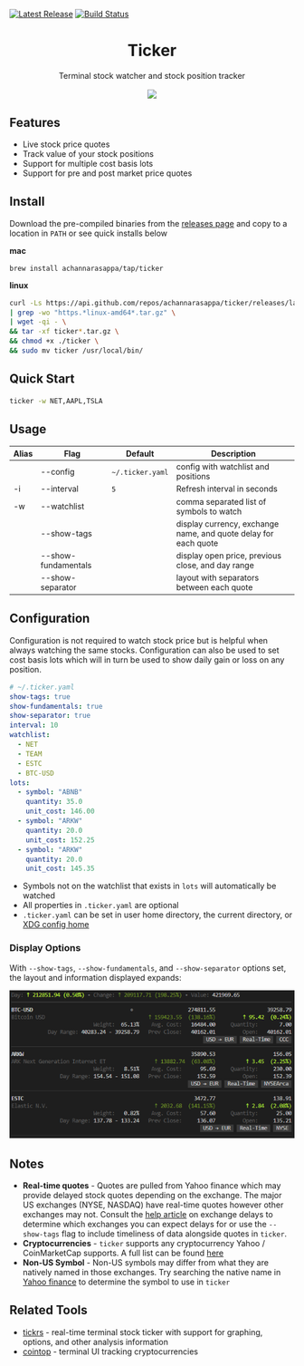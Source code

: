 <p>
    <a href="https://github.com/achannarasappa/ticker/releases"><img src="https://img.shields.io/github/v/release/achannarasappa/ticker" alt="Latest Release"></a>
    <a href="https://github.com/achannarasappa/ticker/actions"><img src="https://github.com/achannarasappa/ticker/workflows/test/badge.svg" alt="Build Status"></a>
</p>


<h1 align="center">Ticker</h2>
<p align="center">
Terminal stock watcher and stock position tracker
</p>
<p align="center">
<img align="center" src="./docs/ticker.gif" />
</p>

## Features

* Live stock price quotes
* Track value of your stock positions
* Support for multiple cost basis lots
* Support for pre and post market price quotes

## Install

Download the pre-compiled binaries from the [releases page](https://github.com/achannarasappa/ticker/releases) and copy to a location in `PATH` or see quick installs below

**mac**
```
brew install achannarasappa/tap/ticker
```

**linux**
```sh
curl -Ls https://api.github.com/repos/achannarasappa/ticker/releases/latest \
| grep -wo "https.*linux-amd64*.tar.gz" \
| wget -qi - \
&& tar -xf ticker*.tar.gz \
&& chmod +x ./ticker \
&& sudo mv ticker /usr/local/bin/
```

## Quick Start

```sh
ticker -w NET,AAPL,TSLA
```

## Usage
|Alias|Flag|Default|Description|
|-|-|-|-|
|  |--config|`~/.ticker.yaml`|config with watchlist and positions|
|-i|--interval|`5`|Refresh interval in seconds|
|-w|--watchlist||comma separated list of symbols to watch|
|  |--show-tags||display currency, exchange name, and quote delay for each quote |
|  |--show-fundamentals||display open price, previous close, and day range |
|  |--show-separator||layout with separators between each quote|

## Configuration

Configuration is not required to watch stock price but is helpful when always watching the same stocks. Configuration can also be used to set cost basis lots which will in turn be used to show daily gain or loss on any position.

```yaml
# ~/.ticker.yaml
show-tags: true
show-fundamentals: true
show-separator: true
interval: 10
watchlist:
  - NET
  - TEAM
  - ESTC
  - BTC-USD
lots:
  - symbol: "ABNB"
    quantity: 35.0
    unit_cost: 146.00
  - symbol: "ARKW"
    quantity: 20.0
    unit_cost: 152.25
  - symbol: "ARKW"
    quantity: 20.0
    unit_cost: 145.35
```

* Symbols not on the watchlist that exists in `lots` will automatically be watched
* All properties in `.ticker.yaml` are optional
* `.ticker.yaml` can be set in user home directory, the current directory, or [XDG config home](https://specifications.freedesktop.org/basedir-spec/basedir-spec-latest.html)

### Display Options

With `--show-tags`, `--show-fundamentals`, and `--show-separator` options set, the layout and information displayed expands:

<img src="./docs/ticker-all-options.png" />

## Notes

* **Real-time quotes** - Quotes are pulled from Yahoo finance which may provide delayed stock quotes depending on the exchange. The major US exchanges (NYSE, NASDAQ) have real-time quotes however other exchanges may not. Consult the [help article](https://help.yahoo.com/kb/SLN2310.html) on exchange delays to determine which exchanges you can expect delays for or use the `--show-tags` flag to include timeliness of data alongside quotes in `ticker`.
* **Cryptocurrencies**  - `ticker` supports any cryptocurrency Yahoo / CoinMarketCap supports. A full list can be found [here](https://finance.yahoo.com/cryptocurrencies?offset=0&count=100)
* **Non-US Symbol** - Non-US symbols may differ from what they are natively named in those exchanges. Try searching the native name in [Yahoo finance](https://finance.yahoo.com/) to determine the symbol to use in `ticker`

## Related Tools

* [tickrs](https://github.com/tarkah/tickrs) - real-time terminal stock ticker with support for graphing, options, and other analysis information
* [cointop](https://github.com/miguelmota/cointop) - terminal UI tracking cryptocurrencies